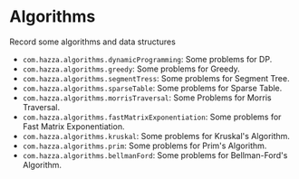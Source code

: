 # Algorithms

Record some algorithms and data structures

- `com.hazza.algorithms.dynamicProgramming`:  Some problems for DP.
- `com.hazza.algorithms.greedy`: Some problems for Greedy.
- `com.hazza.algorithms.segmentTress`: Some problems for Segment Tree.
- `com.hazza.algorithms.sparseTable`: Some problems for Sparse Table.
- `com.hazza.algorithms.morrisTraversal`: Some Problems for Morris Traversal.
- `com.hazza.algorithms.fastMatrixExponentiation`: Some problems for Fast Matrix Exponentiation.
- `com.hazza.algorithms.kruskal`: Some problems for Kruskal's Algorithm.
- `com.hazza.algorithms.prim`: Some problems for Prim's Algorithm.
- `com.hazza.algorithms.bellmanFord`: Some problems for Bellman-Ford's Algorithm.
